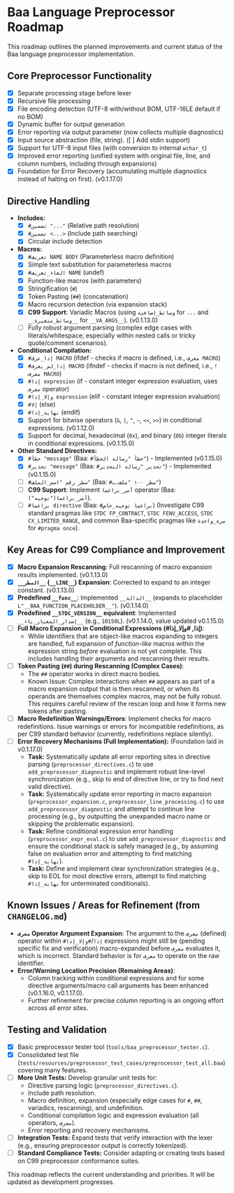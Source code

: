 # Baa Language Preprocessor Roadmap

This roadmap outlines the planned improvements and current status of the Baa language preprocessor implementation.

## Core Preprocessor Functionality

* [x] Separate processing stage before lexer
* [x] Recursive file processing
* [x] File encoding detection (UTF-8 with/without BOM, UTF-16LE default if no BOM)
* [x] Dynamic buffer for output generation
* [x] Error reporting via output parameter (now collects multiple diagnostics)
* [x] Input source abstraction (file, string). ([ ] Add stdin support)
* [x] Support for UTF-8 input files (with conversion to internal `wchar_t`)
* [x] Improved error reporting (unified system with original file, line, and column numbers, including through expansions)
* [x] Foundation for Error Recovery (accumulating multiple diagnostics instead of halting on first). (v0.1.17.0)

## Directive Handling

* **Includes:**
  * [x] `#تضمين "..."` (Relative path resolution)
  * [x] `#تضمين <...>` (Include path searching)
  * [x] Circular include detection
* **Macros:**
  * [x] `#تعريف NAME BODY` (Parameterless macro definition)
  * [x] Simple text substitution for parameterless macros
  * [x] `#الغاء_تعريف NAME` (undef)
  * [x] Function-like macros (with parameters)
  * [x] Stringification (`#`)
  * [x] Token Pasting (`##`) (concatenation)
  * [x] Macro recursion detection (via expansion stack)
  * [x] **C99 Support**: Variadic Macros (using `وسائط_إضافية` for `...` and `__وسائط_متغيرة__` for `__VA_ARGS__`). (v0.1.13.0)
  * [ ] Fully robust argument parsing (complex edge cases with literals/whitespace, especially within nested calls or tricky quote/comment scenarios).
* **Conditional Compilation:**
  * [x] `#إذا_عرف MACRO` (ifdef - checks if macro is defined, i.e., `معرف MACRO`)
  * [x] `#إذا_لم_يعرف MACRO` (ifndef - checks if macro is not defined, i.e., `!معرف MACRO`)
  * [x] `#إذا expression` (if - constant integer expression evaluation, uses `معرف` operator)
  * [x] `#وإلا_إذا expression` (elif - constant integer expression evaluation)
  * [x] `#إلا` (else)
  * [x] `#نهاية_إذا` (endif)
  * [x] Support for bitwise operators (`&`, `|`, `^`, `~`, `<<`, `>>`) in conditional expressions. (v0.1.12.0)
  * [x] Support for decimal, hexadecimal (`0x`), and binary (`0b`) integer literals in conditional expressions. (v0.1.15.0)
* **Other Standard Directives:**
  * [x] `#خطأ "message"` (Baa: `#خطأ "رسالة الخطأ"`) - Implemented (v0.1.15.0)
  * [x] `#تحذير "message"` (Baa: `#تحذير "رسالة التحذير"`) - Implemented (v0.1.15.0)
  * [ ] `#سطر رقم "اسم_الملف"` (Baa: `#سطر ١٠٠ "ملف.ب"`)
  * [ ] **C99 Support**: Implement `أمر_براغما` operator (Baa: `أمر_براغما("توجيه")`).
  * [ ] `#براغما directive` (Baa: `#براغما توجيه_خاص`) (Investigate C99 standard pragmas like `STDC FP_CONTRACT`, `STDC FENV_ACCESS`, `STDC CX_LIMITED_RANGE`, and common Baa-specific pragmas like `مرة_واحدة` for `#pragma once`).

## Key Areas for C99 Compliance and Improvement

* [x] **Macro Expansion Rescanning**: Full rescanning of macro expansion results implemented. (v0.1.13.0)
* [x] **`__السطر__` (`__LINE__`) Expansion**: Corrected to expand to an integer constant. (v0.1.13.0)
* [x] **Predefined `__func__`**: Implemented `__الدالة__` (expands to placeholder `L"__BAA_FUNCTION_PLACEHOLDER__"`). (v0.1.14.0)
* [x] **Predefined `__STDC_VERSION__` equivalent**: Implemented `__إصدار_المعيار_باء__` (e.g., `10150L`). (v0.1.14.0, value updated v0.1.15.0)
* [ ] **Full Macro Expansion in Conditional Expressions (#إذا, #وإلا_إذا)**:
  * While identifiers that are object-like macros expanding to integers are handled, full expansion of *function-like* macros within the expression string *before* evaluation is not yet complete. This includes handling their arguments and rescanning their results.
* [ ] **Token Pasting (`##`) during Rescanning (Complex Cases)**:
  * The `##` operator works in direct macro bodies.
  * Known Issue: Complex interactions when `##` appears as part of a macro expansion output that is then rescanned, or when its operands are themselves complex macros, may not be fully robust. This requires careful review of the rescan loop and how it forms new tokens after pasting.
* [ ] **Macro Redefinition Warnings/Errors**: Implement checks for macro redefinitions. Issue warnings or errors for incompatible redefinitions, as per C99 standard behavior (currently, redefinitions replace silently).
* [ ] **Error Recovery Mechanisms (Full Implementation):** (Foundation laid in v0.1.17.0)
  * **Task:** Systematically update all error reporting sites in directive parsing (`preprocessor_directives.c`) to use `add_preprocessor_diagnostic` and implement robust line-level synchronization (e.g., skip to end of directive line, or try to find next valid directive).
  * **Task:** Systematically update error reporting in macro expansion (`preprocessor_expansion.c`, `preprocessor_line_processing.c`) to use `add_preprocessor_diagnostic` and attempt to continue line processing (e.g., by outputting the unexpanded macro name or skipping the problematic expansion).
  * **Task:** Refine conditional expression error handling (`preprocessor_expr_eval.c`) to use `add_preprocessor_diagnostic` and ensure the conditional stack is safely managed (e.g., by assuming false on evaluation error and attempting to find matching `#نهاية_إذا`).
  * **Task:** Define and implement clear synchronization strategies (e.g., skip to EOL for most directive errors, attempt to find matching `#نهاية_إذا` for unterminated conditionals).

## Known Issues / Areas for Refinement (from `CHANGELOG.md`)

* **`معرف` Operator Argument Expansion**: The argument to the `معرف` (defined) operator within `#إذا`/`#وإلا_إذا` expressions might still be (pending specific fix and verification) macro-expanded before `معرف` evaluates it, which is incorrect. Standard behavior is for `معرف` to operate on the raw identifier.
* **Error/Warning Location Precision (Remaining Areas)**:
  * Column tracking within conditional expressions and for some directive arguments/macro call arguments has been enhanced (v0.1.16.0, v0.1.17.0).
  * Further refinement for precise column reporting is an ongoing effort across all error sites.

## Testing and Validation

* [x] Basic preprocessor tester tool (`tools/baa_preprocessor_tester.c`).
* [x] Consolidated test file (`tests/resources/preprocessor_test_cases/preprocessor_test_all.baa`) covering many features.
* [ ] **More Unit Tests:** Develop granular unit tests for:
  * Directive parsing logic (`preprocessor_directives.c`).
  * Include path resolution.
  * Macro definition, expansion (especially edge cases for `#`, `##`, variadics, rescanning), and undefinition.
  * Conditional compilation logic and expression evaluation (all operators, `معرف`).
  * Error reporting and recovery mechanisms.
* [ ] **Integration Tests:** Expand tests that verify interaction with the lexer (e.g., ensuring preprocessor output is correctly tokenized).
* [ ] **Standard Compliance Tests:** Consider adapting or creating tests based on C99 preprocessor conformance suites.

This roadmap reflects the current understanding and priorities. It will be updated as development progresses.
